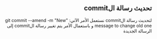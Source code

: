 <div dir=rtl>

## تحديث رسالة الcommit

لتحديث رسالة الcommit نستعمل الأمر الآتي:
"git commit --amend -m "New message to change old one
و باستعمال الأمر يتم تغيير رسالة الcommit إلى الرسالة الجديدة

</div>
